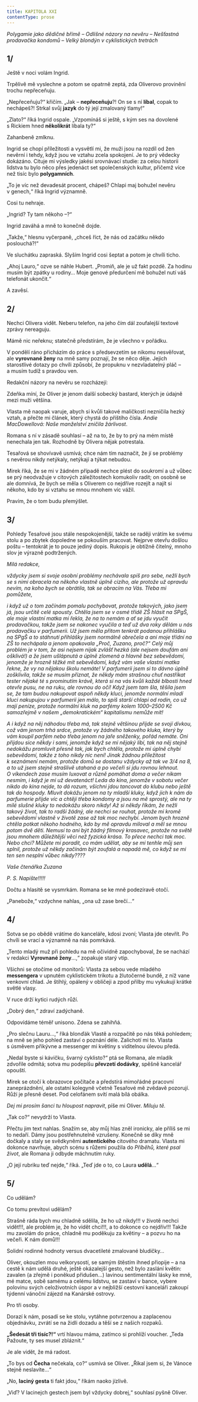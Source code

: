 ```yaml
---
title: KAPITOLA XXI
contentType: prose
---
```


<section>

_Polygamie jako dědičné břímě – Odlišné názory na nevěru – Nešťastná prodavačka kondomů – Velký blondýn v cyklistických tretrách_

## 1/

Ještě v noci volám Ingrid.

Trpělivě mě vyslechne a potom se opatrně zeptá, zda Oliverovo provinění trochu nepřeceňuju.

„Nepřeceňuju?“ křičím. „Jak – **nepřeceňuju**?! On se s ní **líbal**, copak to nechápeš?! Strkal svůj **jazyk** do tý její zmalovaný tlamy!“

„Zlato?“ říká Ingrid ospale. „Vzpomínáš si ještě, s kým ses na dovolené s Rickiem hned **několikrát** líbala ty?“

Zahanbeně zmlknu.

Ingrid se chopí příležitosti a vysvětlí mi, že muži jsou na rozdíl od žen nevěrní i tehdy, když jsou ve vztahu zcela spokojení. Je to prý vědecky dokázáno. Cituje mi výsledky jakési srovnávací studie: za celou historii lidstva tu bylo něco přes jedenáct set společenských kultur, přičemž více než tisíc bylo **polygamních**.

„To je víc než devadesát procent, chápeš? Chlapi maj bohužel nevěru v genech,“ říká Ingrid významně.

Cosi tu nehraje.

„Ingrid? Ty tam někoho –?“

Ingrid zaváhá a mně to konečně dojde.

„Takže,“ hlesnu vyčerpaně, „chceš říct, že nás od začátku někdo poslouchá?!“

Ve sluchátku zapraská. Slyším Ingrid cosi šeptat a potom je chvíli ticho.

„Ahoj Lauro,“ ozve se náhle Hubert. „Promiň, ale je už fakt pozdě. Za hodinu musím být zpátky u rodiny… Moje genové předurčení mě bohužel nutí váš telefonát ukončit.“

A zavěsí.

## 2/

Nechci Olivera vidět. Neberu telefon, na jeho čím dál zoufalejší textové zprávy nereaguju.

Mámě nic neřeknu; statečně předstírám, že je všechno v po­řádku.

V pondělí ráno přicházím do práce s předsevzetím se nikomu nesvěřovat, ale **vyrovnané ženy** na mně samy poznají, že se něco děje. Jejich starostlivé dotazy po chvíli způsobí, že propuknu v nezvladatelný pláč – a musím tudíž s pravdou ven.

Redakční názory na nevěru se rozcházejí:

Zdeňka míní, že Oliver je jenom další sobecký bastard, kterých je údajně mezi muži většina.

Vlasta mě naopak varuje, abych si kvůli takové maličkosti nezničila hezký vztah, a přečte mi článek, který chystá do příštího čísla. _Andie MacDowellová: Naše manželství zničila žárlivost_.

Romana s ní v zásadě souhlasí – až na to, že by to prý na mém místě nenechala jen tak. Rozhodně by Olivera nějak potrestala.

Tesařová se shovívavě usmívá; chce nám tím naznačit, že jí se problémy s nevěrou nikdy netýkaly, netýkají a týkat nebudou.

Mirek říká, že se mi v žádném případě nechce plést do soukromí a už vůbec se prý neodvažuje v citových záležitostech komukoliv radit; on osobně se ale domnívá, že bych se měla s Oliverem co nejdříve rozejít a najít si někoho, kdo by si vztahu se mnou mnohem víc vážil.

Pravím, že o tom budu přemýšlet.

## 3/

Pohledy Tesařové jsou stále nespokojenější, takže se raději vrátím ke svému stolu a po zbytek dopoledne se pokouším pracovat. Nejprve otevřu došlou poštu – tentokrát je to pouze jediný dopis. Rukopis je obtížně čitelný, mnoho slov je výrazně podtržených.

</section>

<section>

_Milá redakce,_

_vždycky jsem si svoje osobní problémy nechávala spíš pro sebe, nežli bych se s nimi obracela na někoho vlastně úplně cizího, ale protože už opravdu nevím, na koho bych se obrátila, tak se obracím na Vás. Třeba mi pomůžete,_

_i když už o tom začínám pomalu pochybovat, protože takových, jako jsem já, jsou určitě celé spousty. Chtěla jsem se v osmé třídě ZŠ hlásit na SPgŠ, ale moje vlastní matka mi řekla, že na to nemám a ať se jdu vyučit prodavačkou, takže jsem se nakonec vyučila a teď už dva roky dělám u nás prodavačku v parfumerii. Už jsem měla přitom tenkrát podanou přihlášku na SPgŠ a to stáhnutí přihlášky jsem normálně obrečela a ani moje třídní na ZŠ to nechápala a jenom opakovala „Proč, Zuzano, proč?“ Celý můj problém je v tom, že asi nejsem nijak zvlášť hezká (ale nejsem doufám ani ošklivá!) a že jsem ušlápnutá a úplně zlomená a hlavně bez sebevědomí, jenomže je hrozně těžké mít sebevědomí, když vám vaše vlastní matka řekne, že vy na nějakou školu nemáte! V parfumerii jsem si to dávno úplně zošklivila, takže se musím přiznat, že někdy mám strašnou chuť nastříkat tester nějaké té s prominutím krávě, která si na vás kvůli každé blbosti hned otevře pusu, ne na ruku, ale rovnou do očí! Když jsem tam šla, těšila jsem se, že tam budou nakupovat aspoň někdy kluci, jenomže normální mladí kluci nakupujou v parfumerii jen málo, to spíš starší chlapi od rodin, co už mají peníze, protože normální kluk na parfémy kolem 1000–2500 Kč samozřejmě v našem „demokratickém“ kapitalismu nemůže mít!_

_A i když na něj náhodou třeba má, tak stejně většinou přijde se svojí dívkou, což vám jenom trhá srdce, protože vy žádného takového kluka, který by vám koupil parfém nebo třeba jenom na jaře sněženky, pořád nemáte. Oni přijdou sice někdy i sami, jenomže když se mi nějaký líbí, tak na něj stejně nedokážu promluvit přesně tak, jak bych chtěla, protože mi úplně chybí sebevědomí, takže z toho nikdy nic není! Jinak žádnou příležitost k seznámení nemám, protože domů se dostanu vždycky až tak ve 3/4 na 8, a to už jsem stejně strašlivě utahaná a po večeři si jdu rovnou lehnout. O víkendech zase musím luxovat a různě pomáhat doma a večer nikam nesmím, i když je mi už devatenáct! Leda do kina, jenomže v sobotu večer nikdo do kina nejde, to dá rozum, všichni jdou tancovat do klubu nebo ještě tak do hospody. Mluvit dokážu jenom na ty mladší kluky, když jich k nám do parfumerie přijde víc a chtějí třeba kondomy a jsou na mě sprostý, ale na ty milé slušné kluky to nedokážu skoro nikdy! Až si někdy říkám, že nežli takový život, tak to radši žádný, ale nechci se rouhat, protože mi kromě sebevědomí vlastně v životě zase až tak moc nechybí. Jenom bych hrozně chtěla potkat někoho hodného, kdo by mě opravdu miloval a měl se mnou potom dvě děti. Nemusí to ani být žádný filmový krasavec, protože na světě jsou mnohem důležitější věci než fyzická krása. To přece nechci tak moc. Nebo chci? Můžete mi poradit, co mám udělat, aby se mi tenhle můj sen splnil, protože už někdy začínám být zoufalá a napadá mě, co když se mi ten sen nesplní vůbec nikdy????_

_Vaše čtenářka Zuzana_

_P. S. Napište!!!!!_

</section>

<section>

Dočtu a hlasitě se vysmrkám. Romana se ke mně podezíravě otočí.

„Panebože,“ vzdychne nahlas, „ona už zase brečí…“

## 4/

Sotva se po obědě vrátíme do kanceláře, kdosi zvoní; Vlasta jde otevřít. Po chvíli se vrací a významně na nás pomrkává.

„Tento mladý muž při pohledu na mě očividně zapochyboval, že se nachází v redakci **Vyrovnané ženy**…,“ zopakuje starý vtip.

Všichni se otočíme od monitorů: Vlasta za sebou vede mladého **messengera** v upnutém cyklistickém trikotu a žlutočerné bundě, z níž vane venkovní chlad. Je štíhlý, opálený v obličeji a zpod přilby mu vykukují krátké světlé vlasy.

V ruce drží kytici rudých růží.

„Dobrý den,“ zdraví zadýchaně.

Odpovídáme téměř unisono. Zdena se zahihňá.

„Pro slečnu Lauru…,“ říká blonďák Vlastě a rozpačitě po nás těká pohledem; na mně se jeho pohled zastaví o poznání déle. Zalichotí mi to. Vlasta s úsměvem přikývne a messenger mi květiny s viditelnou úlevou předá.

„Nedal byste si kávičku, švarný cyklisto?“ ptá se Romana, ale mladík zdvořile odmítá; sotva mu podepíšu **převzetí dodávky**, spěšně kancelář opouští.

Mirek se otočí k obrazovce počítače a předstírá mimořádné pracovní zaneprázdnění, ale ostatní kolegyně včetně Tesařové mě zvědavě pozorují. Růží je přesně deset. Pod celofánem svítí malá bílá obálka.

_Dej mi prosím šanci tu hloupost napravit_, píše mi Oliver. _Miluju tě._

„Tak co?“ nevydrží to Vlasta.

Přečtu jim text nahlas. Snažím se, aby můj hlas zněl ironicky, ale příliš se mi to nedaří. Dámy jsou postřehnutelně vzrušeny. Konečně se díky mně dočkaly a staly se svědkyněmi **autentického** citového dramatu. Vlasta mi dokonce navrhuje, abych scénu s růžemi použila do _Příběhů, které psal život_, ale Romana ji odbyde máchnutím ruky.

„O její rubriku teď nejde,“ říká. „Teď jde o to, co Laura **udělá**…“

## 5/

Co udělám?

Co tomu prevítovi udělám?

Strašně ráda bych mu chladně sdělila, že ho už nikdy!!! v životě nechci vidět!!!, ale problém je, že ho vidět chci!!!, a to dokonce co nejdřív!!! Takže mu zavolám do práce, chladně mu poděkuju za květiny – a pozvu ho na večeři. K nám domů!!!

Solidní rodinné hodnoty versus dvacetileté zmalované bludičky…

Oliver, okouzlen mou velkorysostí, se samým štěstím ihned přiopije – a na cestě k nám udělá druhé, ještě okázalejší gesto, než bylo zaslání květin: zavalen (a zřejmě i poněkud přidušen…) lavinou sentimentální lásky ke mně, mé matce, sobě samému a celému lidstvu, se zastaví v bance, vybere polovinu svých celoživotních úspor a v nejbližší cestovní kanceláři zakoupí týdenní vánoční zájezd na Kanárské ostrovy.

Pro tři osoby.

Dorazí k nám, posadí se ke stolu, vytáhne potvrzenou a zaplacenou objednávku, zvrátí se na židli dozadu a těší se z našich rozpaků.

**„Šedesát tři tisíc?!“** vrtí hlavou máma, zatímco si prohlíží voucher. „Teda Pažoute, ty ses musel zbláznit.“

Je ale vidět, že má radost.

„To bys od **Čecha** nečekala, co?“ usmívá se Oliver. „Říkal jsem si, že Vánoce stejně neslavíte…“

„No, **laciný gesta** ti fakt jdou,“ říkám naoko jízlivě.

„Viď? V lacinejch gestech jsem byl vždycky dobrej,“ souhlasí pyšně Oliver.

</section>
